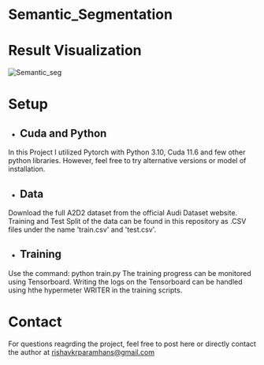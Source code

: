 # Semantic_Segmentation

# Result Visualization

![Semantic_seg](https://user-images.githubusercontent.com/65668108/227741462-a8559998-5037-4b8a-9cae-060c67535664.PNG)

# Setup
* ## Cuda and Python
In this Project I utilized Pytorch with Python 3.10, Cuda 11.6 and few other python libraries. However, feel free to try alternative versions or model of installation.

* ## Data
Download the full A2D2 dataset from the official Audi Dataset website. Training and Test Split of the data can be found in this repository as .CSV files under the name 'train.csv' and 'test.csv'.

* ## Training
Use the command: python train.py
The training progress can be monitored using Tensorboard. Writing the logs on the Tensorboard can be handled using hthe hypermeter WRITER in the training scripts.

# Contact
For questions reagrding the project, feel free to post here or directly contact the author at rishavkrparamhans@gmail.com

